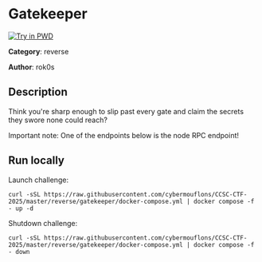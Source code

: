 # Gatekeeper

[![Try in PWD](https://raw.githubusercontent.com/play-with-docker/stacks/master/assets/images/button.png)](https://labs.play-with-docker.com/?stack=https://raw.githubusercontent.com/cybermouflons/CCSC-CTF-2025/master/reverse/gatekeeper/docker-compose.yml)


**Category**: reverse

**Author**: rok0s

## Description

Think you're sharp enough to slip past every gate and claim the secrets they swore none could reach?

Important note: One of the endpoints below is the node RPC endpoint!



## Run locally

Launch challenge:
```
curl -sSL https://raw.githubusercontent.com/cybermouflons/CCSC-CTF-2025/master/reverse/gatekeeper/docker-compose.yml | docker compose -f - up -d
```

Shutdown challenge:
```
curl -sSL https://raw.githubusercontent.com/cybermouflons/CCSC-CTF-2025/master/reverse/gatekeeper/docker-compose.yml | docker compose -f - down
```
